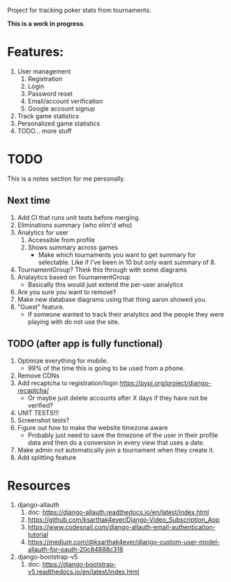 Project for tracking poker stats from tournaments. 

**This is a work in progress**.

# Features:
1. User management
	1. Registration
	1. Login
	1. Password reset
	1. Email/account verification
	1. Google account signup
1. Track game statistics
1. Personalized game statistics
1. TODO... more stuff


# TODO
This is a notes section for me personally.

## Next time
1. Add CI that runs unit tests before merging.
1. Eliminations summary (who elim'd who)
1. Analytics for user
	1. Accessible from profile
	1. Shows summary across games
		- Make which tournaments you want to get summary for selectable. Like if I've been in 10 but only want summary of 8.
1. TournamentGroup? Think this through with some diagrams
1. Analaytics based on TournamentGroup
	- Basically this would just extend the per-user analytics
1. Are you sure you want to remove?
1. Make new database diagrams using that thing aaron showed you.
1. "Guest" feature.
	- If someone wanted to track their analytics and the people they were playing with do not use the site.

## TODO (after app is fully functional)
1. Optimize everything for mobile. 
	- 99% of the time this is going to be used from a phone.
1. Remove CDNs
1. Add recaptcha to registration/login https://pypi.org/project/django-recaptcha/
	- Or maybe just delete accounts after X days if they have not be verified?
1. UNIT TESTS!!!
1. Screenshot tests?
1. Figure out how to make the website timezone aware
	- Probably just need to save the timezone of the user in their profile data and then do a conversion in every view that uses a date.
1. Make admin not automatically join a tournament when they create it.
1. Add splitting feature

# Resources
1. django-allauth
	1. doc: https://django-allauth.readthedocs.io/en/latest/index.html
	1. https://github.com/ksarthak4ever/Django-Video_Subscription_App
	1. https://www.codesnail.com/django-allauth-email-authentication-tutorial
	1. https://medium.com/@ksarthak4ever/django-custom-user-model-allauth-for-oauth-20c84888c318
1. django-bootstrap-v5
	1. doc: https://django-bootstrap-v5.readthedocs.io/en/latest/index.html







